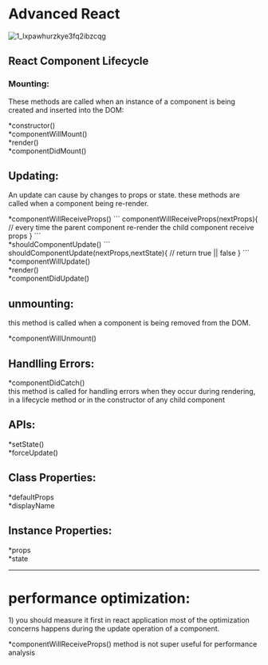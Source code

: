 <h1>Advanced React</h1>

![1_lxpawhurzkye3fq2ibzcqg](https://user-images.githubusercontent.com/18486930/37240052-de40a0d8-245e-11e8-9014-2caa3b8cd018.png)

<h2>React Component Lifecycle</h2>

<h3>Mounting:</h3>
<p> These methods are called when an instance of a component is being created and inserted into the DOM: </p>
*constructor()
<br>
*componentWillMount()
<br>
*render()
<br>
*componentDidMount()
<br>

<h2>Updating:</h2>
<p> An update can cause by changes to props or state. these methods are called when a component being re-render. </p>
*componentWillReceiveProps()
```
componentWillReceiveProps(nextProps){
        // every time the parent component re-render the child component receive props
    }
```
<br>
*shouldComponentUpdate()
```
shouldComponentUpdate(nextProps,nextState){
        // return true || false
    }
 ```
<br>
*componentWillUpdate()
<br>
*render()
<br>
*componentDidUpdate()
<br>

<h2>unmounting:</h2>
<p> this method is called when a component is being removed from the DOM. </p>
*componentWillUnmount()
<br>

<h2>Handlling Errors: </h2>
 *componentDidCatch()
 <br>
 this method is called for handling errors when they occur during rendering, in a lifecycle method or in the constructor of any child component
 <br>

<h2>APIs:</h2>
 *setState()
 <br>
 *forceUpdate()
 <br>

<h2>Class Properties:</h2>
*defaultProps
<br>
*displayName
<br>

<h2>Instance Properties:</h2>
 *props
 <br>
 *state
 <br>

<hr>

<h1>performance optimization:</h1>

<p>
1) you should measure it first
in react application most of the optimization concerns happens during the update operation of a component.

*componentWillReceiveProps() method is not super useful for performance analysis

</p>